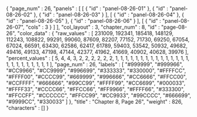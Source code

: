 {
  "page_num" : 26,
  "panels" : [
    [
      {
        "id" : "panel-08-26-01"
      },
      {
        "id" : "panel-08-26-02"
      },
      {
        "id" : "panel-08-26-03"
      }
    ],
    [
      {
        "id" : "panel-08-26-04"
      },
      {
        "id" : "panel-08-26-05"
      },
      {
        "id" : "panel-08-26-06"
      }
    ],
    [
      {
        "id" : "panel-08-26-07",
        "cols" : 3
      }
    ]
  ],
  "col_layout" : 3,
  "chapter_num" : 8,
  "id" : "page-08-26",
  "color_data" : {
    "raw_values" : [
      231009,
      192341,
      185418,
      148129,
      112243,
      108822,
      99291,
      99060,
      87609,
      82207,
      77152,
      71730,
      69250,
      67054,
      67024,
      66591,
      63430,
      62586,
      62417,
      61789,
      59403,
      53542,
      50932,
      49682,
      49416,
      49133,
      47198,
      47144,
      42377,
      41962,
      41669,
      40902,
      40628,
      39976
    ],
    "percent_values" : [
      5,
      4,
      4,
      3,
      2,
      2,
      2,
      2,
      2,
      2,
      1,
      1,
      1,
      1,
      1,
      1,
      1,
      1,
      1,
      1,
      1,
      1,
      1,
      1,
      1,
      1,
      1,
      1,
      1,
      1,
      1,
      1,
      1,
      1
    ],
    "page_num" : 26,
    "labels" : [
      "#999999",
      "#999966",
      "#CC9966",
      "#CC9999",
      "#996699",
      "#333333",
      "#330000",
      "#FFFFCC",
      "#FFFF00",
      "#CCCC99",
      "#669999",
      "#996666",
      "#CC6666",
      "#FFCC00",
      "#CCFFFF",
      "#666666",
      "#99CC99",
      "#FFFF99",
      "#CC6699",
      "#000033",
      "#FFFF33",
      "#CCCC66",
      "#FFCC66",
      "#FF9966",
      "#FFFF66",
      "#333300",
      "#FFCCFF",
      "#CCCCCC",
      "#FFCC99",
      "#CC9933",
      "#99CCCC",
      "#666699",
      "#9999CC",
      "#330033"
    ]
  },
  "title" : "Chapter 8, Page 26",
  "weight" : 826,
  "characters" : []
}
